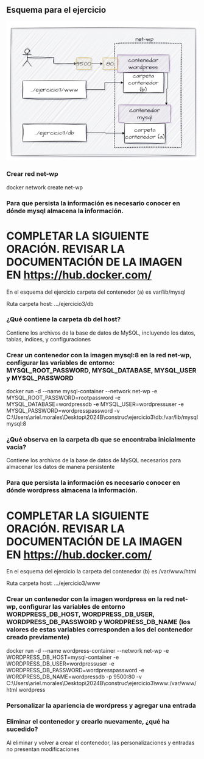 ## Esquema para el ejercicio
![Imagen](img/esquema-ejercicio3.PNG)

### Crear red net-wp
docker network create net-wp
### Para que persista la información es necesario conocer en dónde mysql almacena la información.
# COMPLETAR LA SIGUIENTE ORACIÓN. REVISAR LA DOCUMENTACIÓN DE LA IMAGEN EN https://hub.docker.com/
En el esquema del ejercicio carpeta del contenedor (a) es var/lib/mysql

Ruta carpeta host: .../ejercicio3/db

### ¿Qué contiene la carpeta db del host?
Contiene los archivos de la base de datos de MySQL, incluyendo los datos, tablas, índices, y configuraciones

### Crear un contenedor con la imagen mysql:8  en la red net-wp, configurar las variables de entorno: MYSQL_ROOT_PASSWORD, MYSQL_DATABASE, MYSQL_USER y MYSQL_PASSWORD
docker run -d --name mysql-container --network net-wp -e MYSQL_ROOT_PASSWORD=rootpassword -e MYSQL_DATABASE=wordpressdb -e MYSQL_USER=wordpressuser -e MYSQL_PASSWORD=wordpresspassword -v C:\Users\ariel.morales\Desktop\2024B\construc\ejercicio3\db:/var/lib/mysql mysql:8

### ¿Qué observa en la carpeta db que se encontraba inicialmente vacía?
Contiene los archivos de la base de datos de MySQL necesarios para almacenar los datos de manera persistente

### Para que persista la información es necesario conocer en dónde wordpress almacena la información.
# COMPLETAR LA SIGUIENTE ORACIÓN. REVISAR LA DOCUMENTACIÓN DE LA IMAGEN EN https://hub.docker.com/
En el esquema del ejercicio la carpeta del contenedor (b) es /var/www/html

Ruta carpeta host: .../ejercicio3/www

### Crear un contenedor con la imagen wordpress en la red net-wp, configurar las variables de entorno WORDPRESS_DB_HOST, WORDPRESS_DB_USER, WORDPRESS_DB_PASSWORD y WORDPRESS_DB_NAME (los valores de estas variables corresponden a los del contenedor creado previamente)
docker run -d --name wordpress-container --network net-wp -e WORDPRESS_DB_HOST=mysql-container -e WORDPRESS_DB_USER=wordpressuser -e WORDPRESS_DB_PASSWORD=wordpresspassword -e WORDPRESS_DB_NAME=wordpressdb -p 9500:80 -v C:\Users\ariel.morales\Desktop\2024B\construc\ejercicio3\www:/var/www/html wordpress

### Personalizar la apariencia de wordpress y agregar una entrada

### Eliminar el contenedor y crearlo nuevamente, ¿qué ha sucedido?

Al eliminar y volver a crear el contenedor, las personalizaciones y entradas no presentan modificaciones



